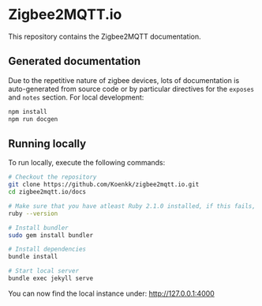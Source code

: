 # Zigbee2MQTT.io
This repository contains the Zigbee2MQTT documentation.

## Generated documentation

Due to the repetitive nature of zigbee devices, lots of documentation is auto-generated from source code or by particular directives for the `exposes` and `notes` section. For local development:

```bash
npm install
npm run docgen
```

## Running locally
To run locally, execute the following commands:

```bash
# Checkout the repository
git clone https://github.com/Koenkk/zigbee2mqtt.io.git
cd zigbee2mqtt.io/docs

# Make sure that you have atleast Ruby 2.1.0 installed, if this fails, install atleast Ruby 2.1.0
ruby --version

# Install bundler
sudo gem install bundler

# Install dependencies
bundle install

# Start local server
bundle exec jekyll serve
```

You can now find the local instance under: http://127.0.0.1:4000
